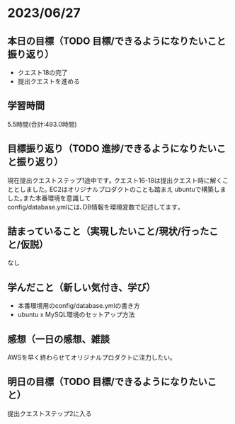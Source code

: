 # 2023/06/27
## 本日の目標（TODO 目標/できるようになりたいこと振り返り）
- クエスト18の完了
- 提出クエストを進める
## 学習時間
5.5時間(合計:493.0時間)
## 目標振り返り（TODO 進捗/できるようになりたいこと振り返り）
現在提出クエストステップ1途中です｡ クエスト16-18は提出クエスト時に解くこととしました｡
EC2はオリジナルプロダクトのことも踏まえ ubuntuで構築しました｡また本番環境を意識して  
config/database.ymlには､DB情報を環境変数で記述してます｡
## 詰まっていること（実現したいこと/現状/行ったこと/仮説）
なし
## 学んだこと（新しい気付き、学び）
- 本番環境用のconfig/database.ymlの書き方
- ubuntu x MySQL環境のセットアップ方法
## 感想（一日の感想、雑談
AWSを早く終わらせてオリジナルプロダクトに注力したい｡
## 明日の目標（TODO 目標/できるようになりたいこと）
提出クエストステップ2に入る